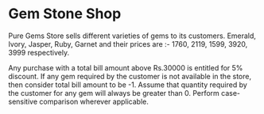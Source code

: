 # Gem Stone Shop

Pure Gems Store sells different varieties of gems to its customers.
Emerald, Ivory, Jasper, Ruby, Garnet and their prices are :- 1760, 2119, 1599, 3920, 3999 respectively.

Any purchase with a total bill amount above Rs.30000 is 
entitled for 5% discount. If any gem required by the customer is not available in the store, 
then consider total bill amount to be -1.
Assume that quantity required by the customer for any gem will always be greater than 0.
Perform case-sensitive comparison wherever applicable.
